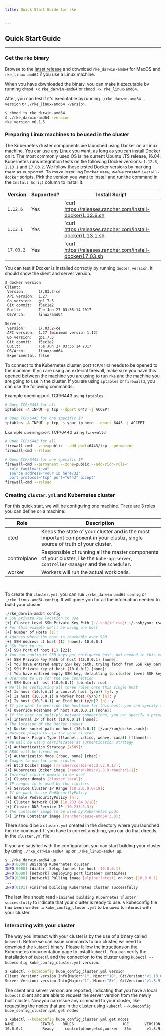 ```yaml
---
title: Quick Start Guide for rke


---
```


## Quick Start Guide
---

### Get the rke binary

Browse to the [latest release](https://github.com/rancher/rke/releases/latest) and download `rke_darwin-amd64` for MacOS and `rke_linux-amd64` if you use a Linux machine. 

When you have downloaded the binary, you can make it executable by running `chmod +x rke_darwin-amd64` or `chmod +x rke_linux-amd64`.

After, you can test if it's executable by running `./rke_darwin-amd64 -version` or `./rke_linux-amd64 -version`.

```bash
$ chmod +x rke_darwin-amd64
$ ./rke_darwin-amd64 -version
rke version v0.1.5
```

### Preparing Linux machines to be used in the cluster

The Kubernetes cluster components are launched using Docker on a Linux machine. You can use any Linux you want, as long as you can install Docker on it. The most commonly used OS is the current Ubuntu LTS release, 16.04. Kubernetes runs integration tests on the following Docker versions: `1.12.6`, `1.13.1` and `17.03.2`. We follow these tested Docker versions by marking them as supported. To make installing Docker easy, we've created `install-docker` scripts. Pick the version you want to install and run the command in the `Install Script` column to install it.

Version   | Supported? | Install Script |
----------|------------|------------------
`1.12.6`  | Yes        | `curl https://releases.rancher.com/install-docker/1.12.6.sh | sh` |
`1.13.1`  | Yes        | `curl https://releases.rancher.com/install-docker/1.13.1.sh | sh` |
`17.03.2` | Yes        | `curl https://releases.rancher.com/install-docker/17.03.sh | sh` |

You can test if Docker is installed correctly by running `docker version`, it should show the client and server version.

```bash
$ docker version
Client:
 Version:      17.03.2-ce
 API version:  1.27
 Go version:   go1.7.5
 Git commit:   f5ec1e2
 Built:        Tue Jun 27 03:35:14 2017
 OS/Arch:      linux/amd64

Server:
 Version:      17.03.2-ce
 API version:  1.27 (minimum version 1.12)
 Go version:   go1.7.5
 Git commit:   f5ec1e2
 Built:        Tue Jun 27 03:35:14 2017
 OS/Arch:      linux/amd64
 Experimental: false
```

To connect to the Kubernetes cluster, port `TCP/6443` needs to be opened to the machine. If you are using an external firewall, make sure you have this opened between the machine you are using to run `rke` and the machine you are going to use in the cluster. If you are using `iptables` or `firewalld`, you can use the following commands:

Example opening port TCP/6443 using `iptables`

```bash
# Open TCP/6443 for all
iptables -A INPUT -p tcp --dport 6443 -j ACCEPT

# Open TCP/6443 for one specific IP
iptables -A INPUT -p tcp -s your_ip_here --dport 6443 -j ACCEPT
```

Example opening port TCP/6443 using `firewalld`

```bash
# Open TCP/6443 for all
firewall-cmd --zone=public --add-port=6443/tcp --permanent
firewall-cmd --reload

# Open TCP/6443 for one specific IP
firewall-cmd --permanent --zone=public --add-rich-rule='
  rule family="ipv4"
  source address="your_ip_here/32"
  port protocol="tcp" port="6443" accept'
firewall-cmd --reload
```

### Creating `cluster.yml` and Kubernetes cluster

For this quick start, we will be configuring one machine. There are 3 roles you can define on a machine:

Role   | Description | 
----------|----------|
etcd  | Keeps the state of your cluster and is the most important component in your cluster, single source of truth of your cluster. |
controlplane  | Responsible of running all the master components of your cluster, like the `kube-apiserver`, `controller-manager` and the `scheduler`.  |
worker | Workers will run the actual workloads. |

<br>

To create the `cluster.yml`, you can run `./rke_darwin-amd64 config` or `./rke_linux-amd64 config`. It will query you for all the information needed to build your cluster.

```bash
./rke_darwin-amd64 config
# SSH private key location to use
[+] Cluster Level SSH Private Key Path [~/.ssh/id_rsa]: ~/.ssh/your_rsa_key
# For this example we'll be using one host
[+] Number of Hosts [1]:
# Address where the host is reachable over SSH
[+] SSH Address of host (1) [none]: 10.0.0.1
# SSH Port to use
[+] SSH Port of host (1) [22]:
# You can configure SSH keys per configured host, not needed in this example
[+] SSH Private Key Path of host (10.0.0.1) [none]:
[-] You have entered empty SSH key path, trying fetch from SSH key parameter
[+] SSH Private Key of host (10.0.0.1) [none]:
[-] You have entered empty SSH key, defaulting to cluster level SSH key: ~/.ssh/your_rsa_key
# Username to use for the SSH connection
[+] SSH User of host (10.0.0.1) [ubuntu]: root
# We'll be configuring all three roles onto this single host
[+] Is host (10.0.0.1) a control host (y/n)? [y]: y
[+] Is host (10.0.0.1) a worker host (y/n)? [n]: y
[+] Is host (10.0.0.1) an Etcd host (y/n)? [n]: y
# If you want to override the hostname for this host, you can specify that here
[+] Override Hostname of host (10.0.0.1) [none]:
# If the host has multiple network connections, you can specify a private network connection here
[+] Internal IP of host (10.0.0.1) [none]:
# The location of the Docker socket
[+] Docker socket path on host (10.0.0.1) [/var/run/docker.sock]:
# Network plugin to use for your cluster
[+] Network Plugin Type (flannel, calico, weave, canal) [flannel]:
# We will be using certificates as authentication strategy
[+] Authentication Strategy [x509]:
# RBAC will be turned on
[+] Authorization Mode (rbac, none) [rbac]:
# Images to use for your cluster
[+] Etcd Docker Image [rancher/coreos-etcd:v3.0.17]:
[+] Kubernetes Docker image [rancher/k8s:v1.8.9-rancher1-1]:
# Internal cluster domain to be used
[+] Cluster domain [cluster.local]:
# IP ranges to be used by the clusters
[+] Service Cluster IP Range [10.233.0.0/18]:
# If we want to use PodSecurityPolicy
[+] Enable PodSecurityPolicy [n]:
[+] Cluster Network CIDR [10.233.64.0/18]:
[+] Cluster DNS Service IP [10.233.0.3]:
# The container image to be used by Kubernetes pods
[+] Infra Container image [rancher/pause-amd64:3.0]:
```

There should be a `cluster.yml` created in the directory where you launched the rke command. If you have to correct anything, you can do that directly in the `cluster.yml` file.

If you are satisfied with the configuration, you can start building your cluster by using `./rke_darwin-amd64 up` or `./rke_linux-amd64 up`.

```bash
$ ./rke_darwin-amd64 up
INFO[0000] Building Kubernetes cluster
INFO[0000] [dialer] Setup tunnel for host [10.0.0.1]
INFO[0000] [network] Deploying port listener containers
INFO[0000] [network] Pulling image [alpine:latest] on host [10.0.0.1]
...
INFO[0101] Finished building Kubernetes cluster successfully
```

The last line should read `Finished building Kubernetes cluster successfully` to indicate that your cluster is ready to use. A kubeconfig file has been written to `kube_config_cluster.yml` to be used to interact with your cluster.

### Interacting with your cluster

The way you interact with your cluster is by the use of a binary called `kubectl`. Before we can issue commands to our cluster, we need to download the `kubectl` binary. Please follow [the intructions](https://kubernetes.io/docs/tasks/tools/install-kubectl/) on the Kubernetes documentation page to install `kubectl`. You can verify the installation of `kubectl` and the connection to the cluster using `kubectl --kubeconfig kube_config_cluster.yml version`.

```bash
$ kubectl --kubeconfig kube_config_cluster.yml version
Client Version: version.Info{Major:"1", Minor:"10", GitVersion:"v1.10.0", GitCommit:"fc32d2f3698e36b93322a3465f63a14e9f0eaead", GitTreeState:"clean", BuildDate:"2018-03-27T00:13:02Z", GoVersion:"go1.9.4", Compiler:"gc", Platform:"darwin/amd64"}
Server Version: version.Info{Major:"1", Minor:"8+", GitVersion:"v1.8.9-rancher1", GitCommit:"68595e18f25e24125244e9966b1e5468a98c1cd4", GitTreeState:"clean", BuildDate:"2018-03-13T04:37:53Z", GoVersion:"go1.8.3", Compiler:"gc", Platform:"linux/amd64"}
```

The client and server version are reported, indicating that you have a local `kubectl` client and are able to request the server version from the newly built cluster. Now you can issue any command to your cluster, like requesting the nodes that are in the cluster using `kubectl --kubeconfig kube_config_cluster.yml get nodes`

```bash
$ kubectl --kubeconfig kube_config_cluster.yml get nodes
NAME            STATUS    ROLES                      AGE       VERSION
10.0.0.1         Ready     controlplane,etcd,worker   35m       v1.8.9-rancher1
```
